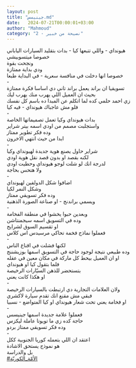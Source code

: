 ```yaml
---
layout: post
title: "جينيسس.md"
date:   2024-07-21T00:00:01+03:00
author: "Mahmoud"
category: "2 - نصيحة من خبير"
---
```

هيونداي - واللي تتبعها كيا - بدات بتقليد السيارات
الياباني\
خصوصا ميتسوبيشي\
ونجحت بقوة\
ودي بداية ممتازة\
خصوصا انها دخلت في منافسة سعرية - في البداية
طبعا\
-\
تسويقيا ان براند يعمل براند تاني دي اساسا فكرة
ممتازة\
بحيث ان العميل اللي يهرب منك يهرب ليك\
زي احمد حلمي كده لما اتكلم عن المبدا ده باسم كل
نفسك\
فلو مش عاجباك هيونداي - فيه كيا\
-\
بدات هيونداي وكيا تعمل تصميماتها الخاصة\
واستجلبت مصمم من اودي اسمه بيتر شراير\
وده فكر تطوير ممتاز\
ابدا من حيث انتهي الاخرون\
-\
شراير حاول يصنع هوية جديدة لهيونداي وكيا\
لكنه بقصد او بدون قصد نقل هوية اودي\
لدرجة انك لو شلت لوجو هيونداي وحطيت اودي\
ولا هتحس بحاجة\
-\
اضافوا شكل الدولفين لهيونداي\
وشكل النمر لكيا\
وده فكر تسويقي ممتاز\
ويسمي براندنج - او صناعة الصورة الذهنية\
-\
وبعدين حبوا يخشوا في منطقة الفخامة\
وده في التسويق اسمه سيجمنتاشن\
او تقسيم السوق لشرايح\
فعملوا نماذج فخمة تحاكي مرسيدس اس كلاس\
-\
لكنها فشلت في اقناع الناس\
وده طبيعي نتيجة لوجود حاجة في التسويق اسمها
بوزيشننج\
او ان العميل بيحط كل ماركة في مكان معين في عقله\
فلما بتقول كيا او هيونداي\
بتستحضر للذهن السيّارات الرخيصة\
او هكذا كانت يعني\
-\
ولان العلامات التجارية دي ارتبطت بالسيارات
الرخيصة\
فبقي مش مقنع انك تقدم سيارة لاكشري\
او فخامة يعني تحت شعار هيونداي او كيا المتواضع -
نسبيا\
-\
فعملوا علامة جديدة اسمها جينيسس\
حاجة كده زي ما تويوتا عاملة ليكزس\
وده فكر تسويقي ممتاز بردو\
-\
اعتقد ان اللي بتعمله كوريا الجنوبية ككل\
هو نموذج يستحق الاشادة\
بل والدراسة\
[<u>\#الأمّة_الكوريّة</u>](https://www.facebook.com/hashtag/الأمّة_الكوريّة?source=feed_text)
